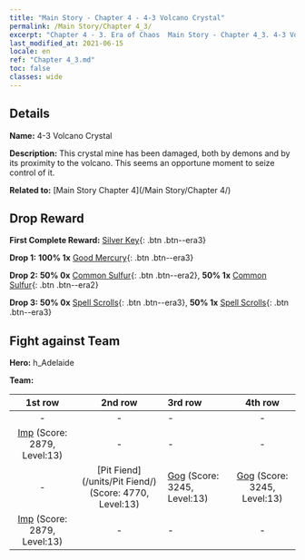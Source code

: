 ```yaml
---
title: "Main Story - Chapter 4 - 4-3 Volcano Crystal"
permalink: /Main Story/Chapter 4_3/
excerpt: "Chapter 4 - 3. Era of Chaos  Main Story - Chapter 4_3. 4-3 Volcano Crystal"
last_modified_at: 2021-06-15
locale: en
ref: "Chapter 4_3.md"
toc: false
classes: wide
---
```


## Details

 **Name:** 4-3 Volcano Crystal

 **Description:** This crystal mine has been damaged, both by demons and by its proximity to the volcano. This seems an opportune moment to seize control of it.

 **Related to:** [Main Story Chapter 4](/Main Story/Chapter 4/)

## Drop Reward

 **First Complete Reward:** [Silver Key](/Items/con_693/){: .btn .btn--era3}

 **Drop 1:** **100% 1x** [Good Mercury](/Items/mat_14/){: .btn .btn--era3}

 **Drop 2:** **50% 0x** [Common Sulfur](/Items/mat_9/){: .btn .btn--era2}, **50% 1x** [Common Sulfur](/Items/mat_9/){: .btn .btn--era2}

 **Drop 3:** **50% 0x** [Spell Scrolls](/Items/con_694/){: .btn .btn--era3}, **50% 1x** [Spell Scrolls](/Items/con_694/){: .btn .btn--era3}


## Fight against Team
 **Hero:** h_Adelaide

 **Team:**


  | 1st row | 2nd row | 3rd row | 4th row |
  |:----:|:----:|:----|:----:|
  | - | - | - | - |
  | [Imp](/units/Imp/) (Score: 2879, Level:13)  | - | - | - |
  | - | [Pit Fiend](/units/Pit Fiend/) (Score: 4770, Level:13)  | [Gog](/units/Gog/) (Score: 3245, Level:13)  | [Gog](/units/Gog/) (Score: 3245, Level:13)  |
  | [Imp](/units/Imp/) (Score: 2879, Level:13)  | - | - | - |


